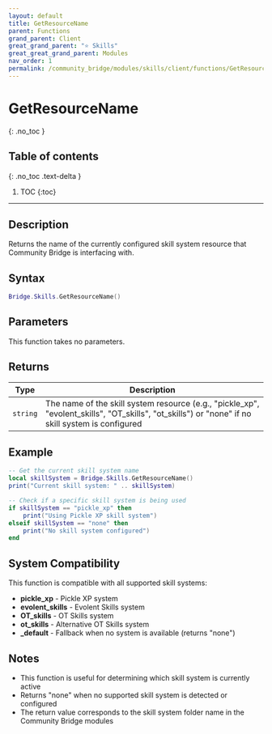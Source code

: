 ```yaml
---
layout: default
title: GetResourceName
parent: Functions
grand_parent: Client
great_grand_parent: "⭐ Skills"
great_great_grand_parent: Modules
nav_order: 1
permalink: /community_bridge/modules/skills/client/functions/GetResourceName/
---
```


# GetResourceName
{: .no_toc }

## Table of contents
{: .no_toc .text-delta }

1. TOC
{:toc}

---

## Description

Returns the name of the currently configured skill system resource that Community Bridge is interfacing with.

## Syntax

```lua
Bridge.Skills.GetResourceName()
```

## Parameters

This function takes no parameters.

## Returns

| Type | Description |
|------|-------------|
| `string` | The name of the skill system resource (e.g., "pickle_xp", "evolent_skills", "OT_skills", "ot_skills") or "none" if no skill system is configured |

## Example

```lua
-- Get the current skill system name
local skillSystem = Bridge.Skills.GetResourceName()
print("Current skill system: " .. skillSystem)

-- Check if a specific skill system is being used
if skillSystem == "pickle_xp" then
    print("Using Pickle XP skill system")
elseif skillSystem == "none" then
    print("No skill system configured")
end
```

## System Compatibility

This function is compatible with all supported skill systems:
- **pickle_xp** - Pickle XP system
- **evolent_skills** - Evolent Skills system  
- **OT_skills** - OT Skills system
- **ot_skills** - Alternative OT Skills system
- **_default** - Fallback when no system is available (returns "none")

## Notes

- This function is useful for determining which skill system is currently active
- Returns "none" when no supported skill system is detected or configured
- The return value corresponds to the skill system folder name in the Community Bridge modules
